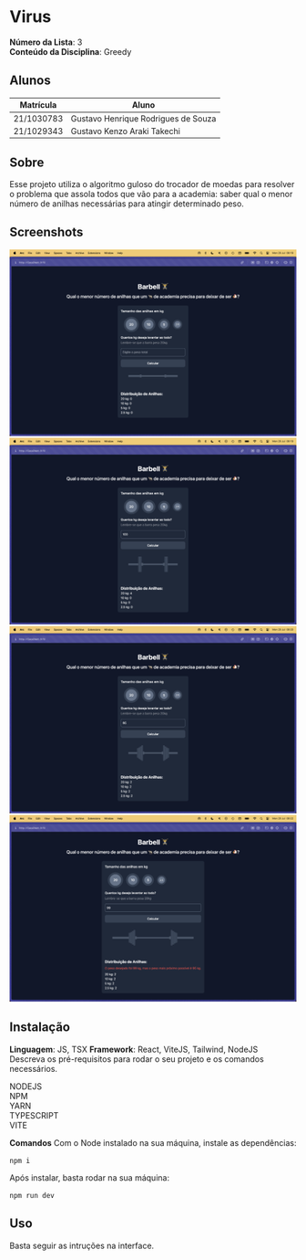 # Virus

**Número da Lista**: 3<br>
**Conteúdo da Disciplina**: Greedy<br>

<!-- **Vídeo de Apresentação**: [Link do vídeo](https://youtu.be/WBKIZKQbqQw) -->

## Alunos

| Matrícula  | Aluno                               |
| ---------- | ----------------------------------- |
| 21/1030783 | Gustavo Henrique Rodrigues de Souza |
| 21/1029343 | Gustavo Kenzo Araki Takechi         |

## Sobre

Esse projeto utiliza o algoritmo guloso do trocador de moedas para resolver o problema que assola todos que vão para a academia: saber qual o menor número de anilhas necessárias para atingir determinado peso.

## Screenshots

![imagem1](/screenshots/1.png)
![imagem2](/screenshots/2.png)
![imagem3](/screenshots/3.png)
![imagem4](/screenshots/4.png)

## Instalação

**Linguagem**: JS, TSX
**Framework**: React, ViteJS, Tailwind, NodeJS <br>
Descreva os pré-requisitos para rodar o seu projeto e os comandos necessários.

NODEJS <br />
NPM <br />
YARN <br />
TYPESCRIPT <br />
VITE <br />

**Comandos**
Com o Node instalado na sua máquina, instale as dependências: <br />

```
npm i
```

Após instalar, basta rodar na sua máquina: <br />

```
npm run dev
```

## Uso

Basta seguir as intruções na interface.
